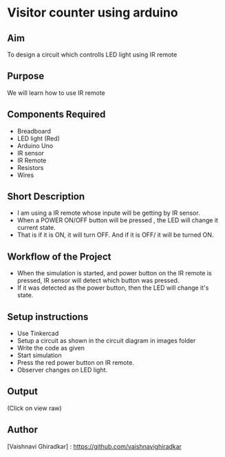 # Visitor counter using arduino

## Aim

To design a circuit which controlls LED light using IR remote

## Purpose

We will learn how to use IR remote


## Components Required
- Breadboard
- LED light (Red)
- Arduino Uno
- IR sensor
- IR Remote
- Resistors
- Wires

## Short Description 

- I am using a IR remote whose inpute will be getting by IR sensor. 
- When a POWER ON/OFF button will be pressed , the LED will change it current state.
- That is if it is ON, it will turn OFF. And if it is OFF/ it will be turned ON.

## Workflow of the Project

- When the simulation is started, and power button on the IR remote is pressed, IR sensor will detect which button was pressed.
- If it was detected as the power button, then the LED will change it's state.
## Setup instructions

- Use Tinkercad
- Setup a circuit as shown in the circuit diagram in images folder
- Write the code as given
- Start simulation
- Press the red power button on IR remote.
- Observer changes on LED light. 

## Output

[circuit diagram]: https://github.com/vaishnavighiradkar/visitor_counter/blob/main/images/circuit%20diagram.png


[Simulation Video]: https://github.com/vaishnavighiradkar/visitor_counter/blob/main/images/simulation%20video.mp4

(Click on view raw)


## Author

[Vaishnavi Ghiradkar] : https://github.com/vaishnavighiradkar



